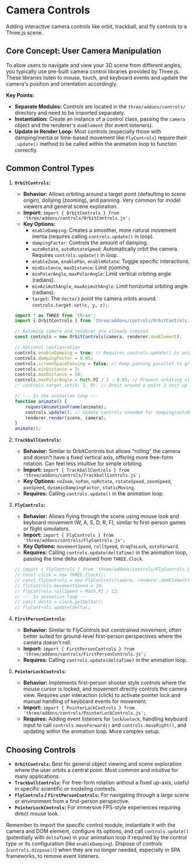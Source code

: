 # Camera Controls

Adding interactive camera controls like orbit, trackball, and fly controls to a Three.js scene.

## Core Concept: User Camera Manipulation

To allow users to navigate and view your 3D scene from different angles, you typically use pre-built camera control libraries provided by Three.js. These libraries listen to mouse, touch, and keyboard events and update the camera's position and orientation accordingly.

**Key Points:**

*   **Separate Modules:** Controls are located in the `three/addons/controls/` directory and need to be imported separately.
*   **Instantiation:** Create an instance of a control class, passing the `camera` object and the renderer's `domElement` (for event listeners).
*   **Update in Render Loop:** Most controls (especially those with damping/inertia or time-based movement like `FlyControls`) require their `.update()` method to be called within the animation loop to function correctly.

## Common Control Types

1.  **`OrbitControls`:**
    *   **Behavior:** Allows orbiting around a target point (defaulting to scene origin), dollying (zooming), and panning. Very common for model viewers and general scene exploration.
    *   **Import:** `import { OrbitControls } from 'three/addons/controls/OrbitControls.js';`
    *   **Key Options:**
        *   `enableDamping`: Creates a smoother, more natural movement inertia (requires calling `controls.update()` in loop).
        *   `dampingFactor`: Controls the amount of damping.
        *   `autoRotate`, `autoRotateSpeed`: Automatically orbit the camera. Requires `controls.update()` in loop.
        *   `enableZoom`, `enablePan`, `enableRotate`: Toggle specific interactions.
        *   `minDistance`, `maxDistance`: Limit zooming.
        *   `minPolarAngle`, `maxPolarAngle`: Limit vertical orbiting angle (radians).
        *   `minAzimuthAngle`, `maxAzimuthAngle`: Limit horizontal orbiting angle (radians).
        *   `target`: The `Vector3` point the camera orbits around. `controls.target.set(x, y, z);`.

    ```javascript
    import * as THREE from 'three';
    import { OrbitControls } from 'three/addons/controls/OrbitControls.js';

    // Assuming camera and renderer are already created
    const controls = new OrbitControls(camera, renderer.domElement);

    // Optional configuration
    controls.enableDamping = true; // Requires controls.update() in animation loop
    controls.dampingFactor = 0.05;
    controls.screenSpacePanning = false; // Keep panning parallel to ground plane unless true
    controls.minDistance = 2;
    controls.maxDistance = 50;
    controls.maxPolarAngle = Math.PI / 2 - 0.05; // Prevent orbiting slightly below ground
    // controls.target.set(0, 1, 0); // Orbit around a point 1 unit up

    // --- In the animation loop ---
    function animate() {
        requestAnimationFrame(animate);
        controls.update(); // Update controls (needed for damping/autoRotate)
        renderer.render(scene, camera);
    }
    animate();
    ```

2.  **`TrackballControls`:**
    *   **Behavior:** Similar to OrbitControls but allows "rolling" the camera and doesn't have a fixed vertical axis, offering more free-form rotation. Can feel less intuitive for simple orbiting.
    *   **Import:** `import { TrackballControls } from 'three/addons/controls/TrackballControls.js';`
    *   **Key Options:** `noZoom`, `noPan`, `noRotate`, `rotateSpeed`, `zoomSpeed`, `panSpeed`, `dynamicDampingFactor`, `staticMoving`.
    *   **Requires:** Calling `controls.update()` in the animation loop.

3.  **`FlyControls`:**
    *   **Behavior:** Allows flying through the scene using mouse look and keyboard movement (W, A, S, D, R, F), similar to first-person games or flight simulators.
    *   **Import:** `import { FlyControls } from 'three/addons/controls/FlyControls.js';`
    *   **Key Options:** `movementSpeed`, `rollSpeed`, `dragToLook`, `autoForward`.
    *   **Requires:** Calling `controls.update(deltaTime)` in the animation loop, passing the time delta obtained from `THREE.Clock`.

    ```javascript
    // import { FlyControls } from 'three/addons/controls/FlyControls.js';
    // const clock = new THREE.Clock();
    // const flyControls = new FlyControls(camera, renderer.domElement);
    // flyControls.movementSpeed = 10;
    // flyControls.rollSpeed = Math.PI / 12;
    // --- In animation loop ---
    // const delta = clock.getDelta();
    // flyControls.update(delta);
    ```

4.  **`FirstPersonControls`:**
    *   **Behavior:** Similar to FlyControls but constrained movement, often better suited for ground-level first-person perspectives where the camera doesn't roll.
    *   **Import:** `import { FirstPersonControls } from 'three/addons/controls/FirstPersonControls.js';`
    *   **Requires:** Calling `controls.update(deltaTime)` in the animation loop.

5.  **`PointerLockControls`:**
    *   **Behavior:** Implements first-person shooter style controls where the mouse cursor is locked, and movement directly controls the camera view. Requires user interaction (click) to activate pointer lock and manual handling of keyboard events for movement.
    *   **Import:** `import { PointerLockControls } from 'three/addons/controls/PointerLockControls.js';`
    *   **Requires:** Adding event listeners for `lock`/`unlock`, handling keyboard input to call `controls.moveForward()` and `controls.moveRight()`, and updating within the animation loop. More complex setup.

## Choosing Controls

*   **`OrbitControls`:** Best for general object viewing and scene exploration where the user orbits a central point. Most common and intuitive for many applications.
*   **`TrackballControls`:** For free-form rotation without a fixed up-axis, useful in specific scientific or modeling contexts.
*   **`FlyControls` / `FirstPersonControls`:** For navigating *through* a large scene or environment from a first-person perspective.
*   **`PointerLockControls`:** For immersive FPS-style experiences requiring direct mouse look.

Remember to import the specific control module, instantiate it with the camera and DOM element, configure its options, and call `controls.update()` (potentially with `deltaTime`) in your animation loop if required by the control type or its configuration (like `enableDamping`). Dispose of controls (`controls.dispose()`) when they are no longer needed, especially in SPA frameworks, to remove event listeners.
